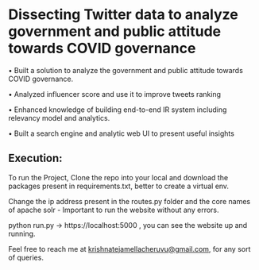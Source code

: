 # Dissecting Twitter data to analyze government and public attitude towards COVID governance

• Built a solution to analyze the government and public attitude towards COVID
governance.

• Analyzed influencer score and use it to improve tweets ranking

• Enhanced knowledge of building end-to-end IR system including relevancy model and
analytics.

• Built a search engine and analytic web UI to present useful insights

## Execution:

To run the Project, Clone the repo into your local and download the packages present in requirements.txt, better to create a virtual env.

Change the ip address present in the routes.py folder and the core names of apache solr - Important to run the website without any errors.

python run.py -> https://localhost:5000 , you can see the website up and running. 

Feel free to reach me at krishnatejamellacheruvu@gmail.com, for any sort of queries.
